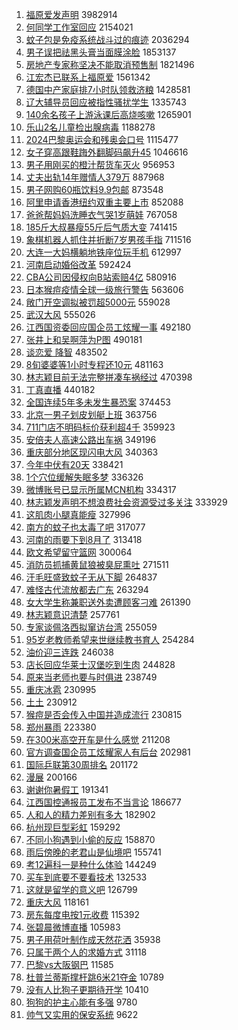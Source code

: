 1. [福原爱发声明](https://s.weibo.com//weibo?q=%23%E7%A6%8F%E5%8E%9F%E7%88%B1%E5%8F%91%E5%A3%B0%E6%98%8E%23&Refer=top) 3982914
2. [何同学工作室回应](https://s.weibo.com//weibo?q=%23%E4%BD%95%E5%90%8C%E5%AD%A6%E5%B7%A5%E4%BD%9C%E5%AE%A4%E5%9B%9E%E5%BA%94%23&Refer=top) 2154021
3. [蚊子包是免疫系统战斗过的痕迹](https://s.weibo.com//weibo?q=%23%E8%9A%8A%E5%AD%90%E5%8C%85%E6%98%AF%E5%85%8D%E7%96%AB%E7%B3%BB%E7%BB%9F%E6%88%98%E6%96%97%E8%BF%87%E7%9A%84%E7%97%95%E8%BF%B9%23&Refer=top) 2036294
4. [男子误把祛黑头膏当面膜涂脸](https://s.weibo.com//weibo?q=%23%E7%94%B7%E5%AD%90%E8%AF%AF%E6%8A%8A%E7%A5%9B%E9%BB%91%E5%A4%B4%E8%86%8F%E5%BD%93%E9%9D%A2%E8%86%9C%E6%B6%82%E8%84%B8%23&Refer=top) 1853137
5. [房地产专家称坚决不能取消预售制](https://s.weibo.com//weibo?q=%23%E6%88%BF%E5%9C%B0%E4%BA%A7%E4%B8%93%E5%AE%B6%E7%A7%B0%E5%9D%9A%E5%86%B3%E4%B8%8D%E8%83%BD%E5%8F%96%E6%B6%88%E9%A2%84%E5%94%AE%E5%88%B6%23&Refer=top) 1821496
6. [江宏杰已联系上福原爱](https://s.weibo.com//weibo?q=%23%E6%B1%9F%E5%AE%8F%E6%9D%B0%E5%B7%B2%E8%81%94%E7%B3%BB%E4%B8%8A%E7%A6%8F%E5%8E%9F%E7%88%B1%23&Refer=top) 1561342
7. [德国中产家庭排7小时队领救济粮](https://s.weibo.com//weibo?q=%23%E5%BE%B7%E5%9B%BD%E4%B8%AD%E4%BA%A7%E5%AE%B6%E5%BA%AD%E6%8E%927%E5%B0%8F%E6%97%B6%E9%98%9F%E9%A2%86%E6%95%91%E6%B5%8E%E7%B2%AE%23&Refer=top) 1428581
8. [辽大辅导员回应被指性骚扰学生](https://s.weibo.com//weibo?q=%23%E8%BE%BD%E5%A4%A7%E8%BE%85%E5%AF%BC%E5%91%98%E5%9B%9E%E5%BA%94%E8%A2%AB%E6%8C%87%E6%80%A7%E9%AA%9A%E6%89%B0%E5%AD%A6%E7%94%9F%23&Refer=top) 1335743
9. [140余名孩子上游泳课后高烧咳嗽](https://s.weibo.com//weibo?q=%23140%E4%BD%99%E5%90%8D%E5%AD%A9%E5%AD%90%E4%B8%8A%E6%B8%B8%E6%B3%B3%E8%AF%BE%E5%90%8E%E9%AB%98%E7%83%A7%E5%92%B3%E5%97%BD%23&Refer=top) 1265901
10. [乐山2名儿童检出腺病毒](https://s.weibo.com//weibo?q=%23%E4%B9%90%E5%B1%B12%E5%90%8D%E5%84%BF%E7%AB%A5%E6%A3%80%E5%87%BA%E8%85%BA%E7%97%85%E6%AF%92%23&Refer=top) 1188278
11. [2024巴黎奥运会和残奥会口号](https://s.weibo.com//weibo?q=%232024%E5%B7%B4%E9%BB%8E%E5%A5%A5%E8%BF%90%E4%BC%9A%E5%92%8C%E6%AE%8B%E5%A5%A5%E4%BC%9A%E5%8F%A3%E5%8F%B7%23&Refer=top) 1115477
12. [女子穿高跟鞋踇外翻脚码飙升45](https://s.weibo.com//weibo?q=%23%E5%A5%B3%E5%AD%90%E7%A9%BF%E9%AB%98%E8%B7%9F%E9%9E%8B%E8%B8%87%E5%A4%96%E7%BF%BB%E8%84%9A%E7%A0%81%E9%A3%99%E5%8D%8745%23&Refer=top) 1046616
13. [男子用刚买的橙汁帮货车灭火](https://s.weibo.com//weibo?q=%23%E7%94%B7%E5%AD%90%E7%94%A8%E5%88%9A%E4%B9%B0%E7%9A%84%E6%A9%99%E6%B1%81%E5%B8%AE%E8%B4%A7%E8%BD%A6%E7%81%AD%E7%81%AB%23&Refer=top) 956953
14. [丈夫出轨14年赠情人379万](https://s.weibo.com//weibo?q=%23%E4%B8%88%E5%A4%AB%E5%87%BA%E8%BD%A814%E5%B9%B4%E8%B5%A0%E6%83%85%E4%BA%BA379%E4%B8%87%23&Refer=top) 887968
15. [男子网购60瓶饮料9.9包邮](https://s.weibo.com//weibo?q=%23%E7%94%B7%E5%AD%90%E7%BD%91%E8%B4%AD60%E7%93%B6%E9%A5%AE%E6%96%999.9%E5%8C%85%E9%82%AE%23&Refer=top) 873548
16. [阿里申请香港纽约双重主要上市](https://s.weibo.com//weibo?q=%23%E9%98%BF%E9%87%8C%E7%94%B3%E8%AF%B7%E9%A6%99%E6%B8%AF%E7%BA%BD%E7%BA%A6%E5%8F%8C%E9%87%8D%E4%B8%BB%E8%A6%81%E4%B8%8A%E5%B8%82%23&Refer=top) 852088
17. [爸爸帮妈妈洗睡衣气哭1岁萌娃](https://s.weibo.com//weibo?q=%23%E7%88%B8%E7%88%B8%E5%B8%AE%E5%A6%88%E5%A6%88%E6%B4%97%E7%9D%A1%E8%A1%A3%E6%B0%94%E5%93%AD1%E5%B2%81%E8%90%8C%E5%A8%83%23&Refer=top) 767058
18. [185斤大叔暴瘦55斤后气质大变](https://s.weibo.com//weibo?q=%23185%E6%96%A4%E5%A4%A7%E5%8F%94%E6%9A%B4%E7%98%A655%E6%96%A4%E5%90%8E%E6%B0%94%E8%B4%A8%E5%A4%A7%E5%8F%98%23&Refer=top) 741415
19. [象棋机器人抓住并折断7岁男孩手指](https://s.weibo.com//weibo?q=%23%E8%B1%A1%E6%A3%8B%E6%9C%BA%E5%99%A8%E4%BA%BA%E6%8A%93%E4%BD%8F%E5%B9%B6%E6%8A%98%E6%96%AD7%E5%B2%81%E7%94%B7%E5%AD%A9%E6%89%8B%E6%8C%87%23&Refer=top) 711516
20. [大连一大妈横躺地铁座位玩手机](https://s.weibo.com//weibo?q=%23%E5%A4%A7%E8%BF%9E%E4%B8%80%E5%A4%A7%E5%A6%88%E6%A8%AA%E8%BA%BA%E5%9C%B0%E9%93%81%E5%BA%A7%E4%BD%8D%E7%8E%A9%E6%89%8B%E6%9C%BA%23&Refer=top) 612997
21. [河南启动婚俗改革](https://s.weibo.com//weibo?q=%23%E6%B2%B3%E5%8D%97%E5%90%AF%E5%8A%A8%E5%A9%9A%E4%BF%97%E6%94%B9%E9%9D%A9%23&Refer=top) 592424
22. [CBA公司因侵权向B站索赔4亿](https://s.weibo.com//weibo?q=%23CBA%E5%85%AC%E5%8F%B8%E5%9B%A0%E4%BE%B5%E6%9D%83%E5%90%91B%E7%AB%99%E7%B4%A2%E8%B5%944%E4%BA%BF%23&Refer=top) 580916
23. [日本猴痘疫情全球一级旅行警告](https://s.weibo.com//weibo?q=%23%E6%97%A5%E6%9C%AC%E7%8C%B4%E7%97%98%E7%96%AB%E6%83%85%E5%85%A8%E7%90%83%E4%B8%80%E7%BA%A7%E6%97%85%E8%A1%8C%E8%AD%A6%E5%91%8A%23&Refer=top) 563606
24. [敞门开空调拟被罚超5000元](https://s.weibo.com//weibo?q=%23%E6%95%9E%E9%97%A8%E5%BC%80%E7%A9%BA%E8%B0%83%E6%8B%9F%E8%A2%AB%E7%BD%9A%E8%B6%855000%E5%85%83%23&Refer=top) 559028
25. [武汉大风](https://s.weibo.com//weibo?q=%23%E6%AD%A6%E6%B1%89%E5%A4%A7%E9%A3%8E%23&Refer=top) 555026
26. [江西国资委回应国企员工炫耀一事](https://s.weibo.com//weibo?q=%23%E6%B1%9F%E8%A5%BF%E5%9B%BD%E8%B5%84%E5%A7%94%E5%9B%9E%E5%BA%94%E5%9B%BD%E4%BC%81%E5%91%98%E5%B7%A5%E7%82%AB%E8%80%80%E4%B8%80%E4%BA%8B%23&Refer=top) 492180
27. [张井上和吴啊萍为P图](https://s.weibo.com//weibo?q=%23%E5%BC%A0%E4%BA%95%E4%B8%8A%E5%92%8C%E5%90%B4%E5%95%8A%E8%90%8D%E4%B8%BAP%E5%9B%BE%23&Refer=top) 490181
28. [谈恋爱 降智](https://s.weibo.com//weibo?q=%E8%B0%88%E6%81%8B%E7%88%B1%20%E9%99%8D%E6%99%BA&Refer=top) 483502
29. [8旬婆婆等1小时专程还10元](https://s.weibo.com//weibo?q=%238%E6%97%AC%E5%A9%86%E5%A9%86%E7%AD%891%E5%B0%8F%E6%97%B6%E4%B8%93%E7%A8%8B%E8%BF%9810%E5%85%83%23&Refer=top) 481163
30. [林志颖目前无法完整拼凑车祸经过](https://s.weibo.com//weibo?q=%23%E6%9E%97%E5%BF%97%E9%A2%96%E7%9B%AE%E5%89%8D%E6%97%A0%E6%B3%95%E5%AE%8C%E6%95%B4%E6%8B%BC%E5%87%91%E8%BD%A6%E7%A5%B8%E7%BB%8F%E8%BF%87%23&Refer=top) 470398
31. [丁真直播](https://s.weibo.com//weibo?q=%23%E4%B8%81%E7%9C%9F%E7%9B%B4%E6%92%AD%23&Refer=top) 440182
32. [全国连续5年多未发生暴恐案](https://s.weibo.com//weibo?q=%23%E5%85%A8%E5%9B%BD%E8%BF%9E%E7%BB%AD5%E5%B9%B4%E5%A4%9A%E6%9C%AA%E5%8F%91%E7%94%9F%E6%9A%B4%E6%81%90%E6%A1%88%23&Refer=top) 374453
33. [北京一男子划皮划艇上班](https://s.weibo.com//weibo?q=%23%E5%8C%97%E4%BA%AC%E4%B8%80%E7%94%B7%E5%AD%90%E5%88%92%E7%9A%AE%E5%88%92%E8%89%87%E4%B8%8A%E7%8F%AD%23&Refer=top) 363756
34. [711门店不明码标价获利超4千](https://s.weibo.com//weibo?q=%23711%E9%97%A8%E5%BA%97%E4%B8%8D%E6%98%8E%E7%A0%81%E6%A0%87%E4%BB%B7%E8%8E%B7%E5%88%A9%E8%B6%854%E5%8D%83%23&Refer=top) 359923
35. [安倍夫人高速公路出车祸](https://s.weibo.com//weibo?q=%23%E5%AE%89%E5%80%8D%E5%A4%AB%E4%BA%BA%E9%AB%98%E9%80%9F%E5%85%AC%E8%B7%AF%E5%87%BA%E8%BD%A6%E7%A5%B8%23&Refer=top) 349196
36. [重庆部分地区现闪电大风](https://s.weibo.com//weibo?q=%23%E9%87%8D%E5%BA%86%E9%83%A8%E5%88%86%E5%9C%B0%E5%8C%BA%E7%8E%B0%E9%97%AA%E7%94%B5%E5%A4%A7%E9%A3%8E%23&Refer=top) 340363
37. [今年中伏有20天](https://s.weibo.com//weibo?q=%23%E4%BB%8A%E5%B9%B4%E4%B8%AD%E4%BC%8F%E6%9C%8920%E5%A4%A9%23&Refer=top) 338421
38. [1个穴位缓解失眠多梦](https://s.weibo.com//weibo?q=%231%E4%B8%AA%E7%A9%B4%E4%BD%8D%E7%BC%93%E8%A7%A3%E5%A4%B1%E7%9C%A0%E5%A4%9A%E6%A2%A6%23&Refer=top) 336326
39. [微博账号已显示所属MCN机构](https://s.weibo.com//weibo?q=%23%E5%BE%AE%E5%8D%9A%E8%B4%A6%E5%8F%B7%E5%B7%B2%E6%98%BE%E7%A4%BA%E6%89%80%E5%B1%9EMCN%E6%9C%BA%E6%9E%84%23&Refer=top) 334317
40. [林志颖发声明不想浪费社会资源受过多关注](https://s.weibo.com//weibo?q=%23%E6%9E%97%E5%BF%97%E9%A2%96%E5%8F%91%E5%A3%B0%E6%98%8E%E4%B8%8D%E6%83%B3%E6%B5%AA%E8%B4%B9%E7%A4%BE%E4%BC%9A%E8%B5%84%E6%BA%90%E5%8F%97%E8%BF%87%E5%A4%9A%E5%85%B3%E6%B3%A8%23&Refer=top) 333929
41. [这肌肉小腿真能瘦](https://s.weibo.com//weibo?q=%23%E8%BF%99%E8%82%8C%E8%82%89%E5%B0%8F%E8%85%BF%E7%9C%9F%E8%83%BD%E7%98%A6%23&Refer=top) 327996
42. [南方的蚊子也太毒了吧](https://s.weibo.com//weibo?q=%23%E5%8D%97%E6%96%B9%E7%9A%84%E8%9A%8A%E5%AD%90%E4%B9%9F%E5%A4%AA%E6%AF%92%E4%BA%86%E5%90%A7%23&Refer=top) 317077
43. [河南的雨要下到8月了](https://s.weibo.com//weibo?q=%23%E6%B2%B3%E5%8D%97%E7%9A%84%E9%9B%A8%E8%A6%81%E4%B8%8B%E5%88%B08%E6%9C%88%E4%BA%86%23&Refer=top) 313418
44. [欧文希望留守篮网](https://s.weibo.com//weibo?q=%23%E6%AC%A7%E6%96%87%E5%B8%8C%E6%9C%9B%E7%95%99%E5%AE%88%E7%AF%AE%E7%BD%91%23&Refer=top) 300064
45. [消防员抓捕黄鼠狼被臭屁熏吐](https://s.weibo.com//weibo?q=%23%E6%B6%88%E9%98%B2%E5%91%98%E6%8A%93%E6%8D%95%E9%BB%84%E9%BC%A0%E7%8B%BC%E8%A2%AB%E8%87%AD%E5%B1%81%E7%86%8F%E5%90%90%23&Refer=top) 271511
46. [汗毛旺盛致蚊子无从下脚](https://s.weibo.com//weibo?q=%23%E6%B1%97%E6%AF%9B%E6%97%BA%E7%9B%9B%E8%87%B4%E8%9A%8A%E5%AD%90%E6%97%A0%E4%BB%8E%E4%B8%8B%E8%84%9A%23&Refer=top) 264837
47. [难怪古代流放都去广东](https://s.weibo.com//weibo?q=%23%E9%9A%BE%E6%80%AA%E5%8F%A4%E4%BB%A3%E6%B5%81%E6%94%BE%E9%83%BD%E5%8E%BB%E5%B9%BF%E4%B8%9C%23&Refer=top) 263294
48. [女大学生称兼职送外卖遭顾客刁难](https://s.weibo.com//weibo?q=%23%E5%A5%B3%E5%A4%A7%E5%AD%A6%E7%94%9F%E7%A7%B0%E5%85%BC%E8%81%8C%E9%80%81%E5%A4%96%E5%8D%96%E9%81%AD%E9%A1%BE%E5%AE%A2%E5%88%81%E9%9A%BE%23&Refer=top) 261390
49. [林志颖意识清楚](https://s.weibo.com//weibo?q=%23%E6%9E%97%E5%BF%97%E9%A2%96%E6%84%8F%E8%AF%86%E6%B8%85%E6%A5%9A%23&Refer=top) 257761
50. [专家谈佩洛西拟窜访台湾](https://s.weibo.com//weibo?q=%23%E4%B8%93%E5%AE%B6%E8%B0%88%E4%BD%A9%E6%B4%9B%E8%A5%BF%E6%8B%9F%E7%AA%9C%E8%AE%BF%E5%8F%B0%E6%B9%BE%23&Refer=top) 255059
51. [95岁老教师希望来世继续教书育人](https://s.weibo.com//weibo?q=%2395%E5%B2%81%E8%80%81%E6%95%99%E5%B8%88%E5%B8%8C%E6%9C%9B%E6%9D%A5%E4%B8%96%E7%BB%A7%E7%BB%AD%E6%95%99%E4%B9%A6%E8%82%B2%E4%BA%BA%23&Refer=top) 254284
52. [油价迎三连跌](https://s.weibo.com//weibo?q=%23%E6%B2%B9%E4%BB%B7%E8%BF%8E%E4%B8%89%E8%BF%9E%E8%B7%8C%23&Refer=top) 246038
53. [店长回应华莱士汉堡吃到生肉](https://s.weibo.com//weibo?q=%23%E5%BA%97%E9%95%BF%E5%9B%9E%E5%BA%94%E5%8D%8E%E8%8E%B1%E5%A3%AB%E6%B1%89%E5%A0%A1%E5%90%83%E5%88%B0%E7%94%9F%E8%82%89%23&Refer=top) 244828
54. [原来当老师也要与时俱进](https://s.weibo.com//weibo?q=%23%E5%8E%9F%E6%9D%A5%E5%BD%93%E8%80%81%E5%B8%88%E4%B9%9F%E8%A6%81%E4%B8%8E%E6%97%B6%E4%BF%B1%E8%BF%9B%23&Refer=top) 238749
55. [重庆冰雹](https://s.weibo.com//weibo?q=%E9%87%8D%E5%BA%86%E5%86%B0%E9%9B%B9&Refer=top) 230995
56. [土土](https://s.weibo.com//weibo?q=%E5%9C%9F%E5%9C%9F&Refer=top) 230912
57. [猴痘是否会传入中国并造成流行](https://s.weibo.com//weibo?q=%23%E7%8C%B4%E7%97%98%E6%98%AF%E5%90%A6%E4%BC%9A%E4%BC%A0%E5%85%A5%E4%B8%AD%E5%9B%BD%E5%B9%B6%E9%80%A0%E6%88%90%E6%B5%81%E8%A1%8C%23&Refer=top) 230815
58. [郑州暴雨](https://s.weibo.com//weibo?q=%23%E9%83%91%E5%B7%9E%E6%9A%B4%E9%9B%A8%23&Refer=top) 223380
59. [在300米高空开车是什么感觉](https://s.weibo.com//weibo?q=%23%E5%9C%A8300%E7%B1%B3%E9%AB%98%E7%A9%BA%E5%BC%80%E8%BD%A6%E6%98%AF%E4%BB%80%E4%B9%88%E6%84%9F%E8%A7%89%23&Refer=top) 211208
60. [官方调查国企员工炫耀家人有后台](https://s.weibo.com//weibo?q=%23%E5%AE%98%E6%96%B9%E8%B0%83%E6%9F%A5%E5%9B%BD%E4%BC%81%E5%91%98%E5%B7%A5%E7%82%AB%E8%80%80%E5%AE%B6%E4%BA%BA%E6%9C%89%E5%90%8E%E5%8F%B0%23&Refer=top) 202981
61. [国际乒联第30周排名](https://s.weibo.com//weibo?q=%23%E5%9B%BD%E9%99%85%E4%B9%92%E8%81%94%E7%AC%AC30%E5%91%A8%E6%8E%92%E5%90%8D%23&Refer=top) 201172
62. [漫展](https://s.weibo.com//weibo?q=%E6%BC%AB%E5%B1%95&Refer=top) 200166
63. [谢谢你暑假工](https://s.weibo.com//weibo?q=%23%E8%B0%A2%E8%B0%A2%E4%BD%A0%E6%9A%91%E5%81%87%E5%B7%A5%23&Refer=top) 191341
64. [江西国控通报员工发布不当言论](https://s.weibo.com//weibo?q=%23%E6%B1%9F%E8%A5%BF%E5%9B%BD%E6%8E%A7%E9%80%9A%E6%8A%A5%E5%91%98%E5%B7%A5%E5%8F%91%E5%B8%83%E4%B8%8D%E5%BD%93%E8%A8%80%E8%AE%BA%23&Refer=top) 186677
65. [人和人的精力差别有多大](https://s.weibo.com//weibo?q=%23%E4%BA%BA%E5%92%8C%E4%BA%BA%E7%9A%84%E7%B2%BE%E5%8A%9B%E5%B7%AE%E5%88%AB%E6%9C%89%E5%A4%9A%E5%A4%A7%23&Refer=top) 182902
66. [杭州现巨型彩虹](https://s.weibo.com//weibo?q=%23%E6%9D%AD%E5%B7%9E%E7%8E%B0%E5%B7%A8%E5%9E%8B%E5%BD%A9%E8%99%B9%23&Refer=top) 159292
67. [不同小狗遇到小偷的反应](https://s.weibo.com//weibo?q=%23%E4%B8%8D%E5%90%8C%E5%B0%8F%E7%8B%97%E9%81%87%E5%88%B0%E5%B0%8F%E5%81%B7%E7%9A%84%E5%8F%8D%E5%BA%94%23&Refer=top) 158870
68. [雨后傍晚的老君山是仙境吧](https://s.weibo.com//weibo?q=%23%E9%9B%A8%E5%90%8E%E5%82%8D%E6%99%9A%E7%9A%84%E8%80%81%E5%90%9B%E5%B1%B1%E6%98%AF%E4%BB%99%E5%A2%83%E5%90%A7%23&Refer=top) 155741
69. [考12遍科一是种什么体验](https://s.weibo.com//weibo?q=%23%E8%80%8312%E9%81%8D%E7%A7%91%E4%B8%80%E6%98%AF%E7%A7%8D%E4%BB%80%E4%B9%88%E4%BD%93%E9%AA%8C%23&Refer=top) 144249
70. [买车到底要不要看技术](https://s.weibo.com//weibo?q=%23%E4%B9%B0%E8%BD%A6%E5%88%B0%E5%BA%95%E8%A6%81%E4%B8%8D%E8%A6%81%E7%9C%8B%E6%8A%80%E6%9C%AF%23&Refer=top) 132533
71. [这就是留学的意义吧](https://s.weibo.com//weibo?q=%23%E8%BF%99%E5%B0%B1%E6%98%AF%E7%95%99%E5%AD%A6%E7%9A%84%E6%84%8F%E4%B9%89%E5%90%A7%23&Refer=top) 126799
72. [重庆大风](https://s.weibo.com//weibo?q=%23%E9%87%8D%E5%BA%86%E5%A4%A7%E9%A3%8E%23&Refer=top) 118161
73. [房东每度电按1元收费](https://s.weibo.com//weibo?q=%23%E6%88%BF%E4%B8%9C%E6%AF%8F%E5%BA%A6%E7%94%B5%E6%8C%891%E5%85%83%E6%94%B6%E8%B4%B9%23&Refer=top) 115392
74. [张碧晨微博直播](https://s.weibo.com//weibo?q=%23%E5%BC%A0%E7%A2%A7%E6%99%A8%E5%BE%AE%E5%8D%9A%E7%9B%B4%E6%92%AD%23&Refer=top) 105983
75. [男子用荷叶制作成天然花洒](https://s.weibo.com//weibo?q=%23%E7%94%B7%E5%AD%90%E7%94%A8%E8%8D%B7%E5%8F%B6%E5%88%B6%E4%BD%9C%E6%88%90%E5%A4%A9%E7%84%B6%E8%8A%B1%E6%B4%92%23&Refer=top) 35938
76. [只属于两个人的求婚方式](https://s.weibo.com//weibo?q=%23%E5%8F%AA%E5%B1%9E%E4%BA%8E%E4%B8%A4%E4%B8%AA%E4%BA%BA%E7%9A%84%E6%B1%82%E5%A9%9A%E6%96%B9%E5%BC%8F%23&Refer=top) 31118
77. [巴黎vs大阪钢巴](https://s.weibo.com//weibo?q=%E5%B7%B4%E9%BB%8Evs%E5%A4%A7%E9%98%AA%E9%92%A2%E5%B7%B4&Refer=top) 11585
78. [杜普兰蒂斯撑杆跳6米21夺金](https://s.weibo.com//weibo?q=%23%E6%9D%9C%E6%99%AE%E5%85%B0%E8%92%82%E6%96%AF%E6%92%91%E6%9D%86%E8%B7%B36%E7%B1%B321%E5%A4%BA%E9%87%91%23&Refer=top) 10789
79. [没有人比狗子更期待开学](https://s.weibo.com//weibo?q=%23%E6%B2%A1%E6%9C%89%E4%BA%BA%E6%AF%94%E7%8B%97%E5%AD%90%E6%9B%B4%E6%9C%9F%E5%BE%85%E5%BC%80%E5%AD%A6%23&Refer=top) 10410
80. [狗狗的护主心能有多强](https://s.weibo.com//weibo?q=%23%E7%8B%97%E7%8B%97%E7%9A%84%E6%8A%A4%E4%B8%BB%E5%BF%83%E8%83%BD%E6%9C%89%E5%A4%9A%E5%BC%BA%23&Refer=top) 9780
81. [帅气又实用的保安系统](https://s.weibo.com//weibo?q=%23%E5%B8%85%E6%B0%94%E5%8F%88%E5%AE%9E%E7%94%A8%E7%9A%84%E4%BF%9D%E5%AE%89%E7%B3%BB%E7%BB%9F%23&Refer=top) 9622

